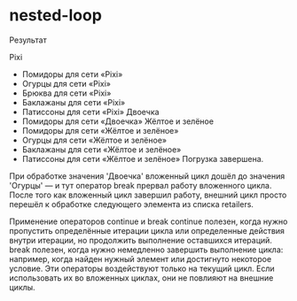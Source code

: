 # nested-loop

Результат

Pixi
- Помидоры для сети «Pixi»
- Огурцы для сети «Pixi»
- Брюква для сети «Pixi»
- Баклажаны для сети «Pixi»
- Патиссоны для сети «Pixi»
Двоечка
- Помидоры для сети «Двоечка»
Жёлтое и зелёное
- Помидоры для сети «Жёлтое и зелёное»
- Огурцы для сети «Жёлтое и зелёное»
- Баклажаны для сети «Жёлтое и зелёное»
- Патиссоны для сети «Жёлтое и зелёное»
Погрузка завершена.


При обработке значения 'Двоечка' вложенный цикл дошёл до значения 'Огурцы' — и тут оператор break прервал работу вложенного цикла. После того как вложенный цикл завершил работу, внешний цикл просто перешёл к обработке следующего элемента из списка retailers.

Применение операторов continue и break
continue полезен, когда нужно пропустить определённые итерации цикла или определенные действия внутри итерации, но продолжить выполнение оставшихся итераций.
break полезен, когда нужно немедленно завершить выполнение цикла: например, когда найден нужный элемент или достигнуто некоторое условие.
Эти операторы воздействуют только на текущий цикл. Если использовать их во вложенных циклах, они не повлияют на внешние циклы.

